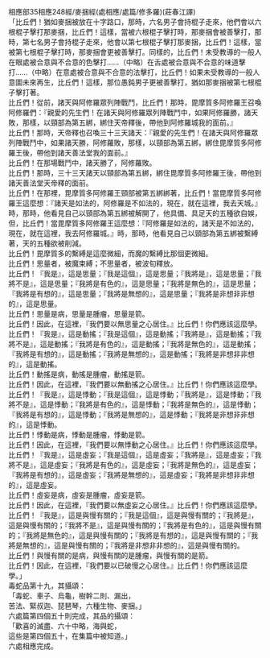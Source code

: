 相應部35相應248經/麥捆經(處相應/處篇/修多羅)(莊春江譯)  
「比丘們！猶如麥捆被放在十字路口，那時，六名男子會持棍子走來，他們會以六根棍子擊打那麥捆，比丘們！這樣，當被六根棍子擊打時，那麥捆會被善擊打，那時，第七名男子會持棍子走來，他會以第七根棍子擊打那麥捆，比丘們！這樣，當被第七根棍子擊打時，那麥捆會更被善擊打。同樣的，比丘們！未受教導的一般人在眼處被合意與不合意的色擊打……（中略）在舌處被合意與不合意的味道擊打……（中略）在意處被合意與不合意的法擊打，比丘們！如果未受教導的一般人意圖未來再生，比丘們！這樣，那位愚鈍男子更被善擊打，猶如那麥捆被第七根棍子擊打著。  
比丘們！從前，諸天與阿修羅眾列陣戰鬥，比丘們！那時，毘摩質多阿修羅王召喚阿修羅們：『親愛的先生們！在諸天與阿修羅眾列陣戰鬥中，如果阿修羅勝，諸天敗，那樣，以頸部為第五綁，綁住天帝釋後，帶他到阿修羅城我的面前。』  
比丘們！那時，天帝釋也召喚三十三天諸天：『親愛的先生們！在諸天與阿修羅眾列陣戰鬥中，如果諸天勝，阿修羅敗，那樣，以頸部為第五綁，綁住毘摩質多阿修羅王後，帶他到諸天善法堂我的面前。』  
比丘們！在那場戰鬥中，諸天勝了，阿修羅敗。  
比丘們！那時，三十三天諸天以頸部為第五綁，綁住毘摩質多阿修羅王後，帶他到諸天善法堂天帝釋的面前。  
比丘們！在那裡，毘摩質多阿修羅王頸部被第五綁綁著，比丘們！當毘摩質多阿修羅王這麼想：『諸天是如法的，阿修羅是不如法的，現在，就在這裡，我去天城。』時，那時，他看見自己以頸部為第五綁被解開了，他具備、具足天的五種欲自娛，但，比丘們！當毘摩質多阿修羅王這麼想：『阿修羅是如法的，諸天是不如法的，現在，就在這裡，我去阿修羅城。』時，那時，他看見自己以頸部為第五綁被繫縛著，天的五種欲被削減。  
比丘們！毘摩質多的繫縛是這麼微細，而魔的繫縛比那個更微細。  
比丘們！思量者，被魔束縛；不思量者，被波旬釋放。  
比丘們！『我是』，這是思量；『我是這個』，這是思量；『我將是』，這是思量；『我將不是』，這是思量；『我將是有色的』，這是思量；『我將是無色的』，這是思量；『我將是有想的』，這是思量；『我將是無想的』，這是思量；『我將是非想非非想的』，這是思量。  
比丘們！思量是病，思量是腫瘤，思量是箭。  
比丘們！因此，在這裡，『我們要以無思量之心居住。』比丘們！你們應該這麼學。  
比丘們！『我是』，這是動搖；『我是這個』，這是動搖；『我將是』，這是動搖；『我將不是』，這是動搖；『我將是有色的』，這是動搖；『我將是無色的』，這是動搖；『我將是有想的』，這是動搖；『我將是無想的』，這是動搖；『我將是非想非非想的』，這是動搖。  
比丘們！動搖是病，動搖是腫瘤，動搖是箭。  
比丘們！因此，在這裡，『我們要以無動搖之心居住。』比丘們！你們應該這麼學。  
比丘們！『我是』，這是悸動；『我是這個』，這是悸動；『我將是』，這是悸動；『我將不是』，這是悸動；『我將是有色的』，這是悸動；『我將是無色的』，這是悸動；『我將是有想的』，這是悸動；『我將是無想的』，這是悸動；『我將是非想非非想的』，這是悸動。  
比丘們！悸動是病，悸動是腫瘤，悸動是箭。  
比丘們！因此，在這裡，『我們要以無悸動之心居住。』比丘們！你們應該這麼學。  
比丘們！『我是』，這是虛妄；『我是這個』，這是虛妄；『我將是』，這是虛妄；『我將不是』，這是虛妄；『我將是有色的』，這是虛妄；『我將是無色的』，這是虛妄；『我將是有想的』，這是虛妄；『我將是無想的』，這是虛妄；『我將是非想非非想的』，這是虛妄。  
比丘們！虛妄是病，虛妄是腫瘤，虛妄是箭。  
比丘們！因此，在這裡，『我們要以無虛妄之心居住。』比丘們！你們應該這麼學。  
比丘們！『我是』，這是與慢有關的；『我是這個』，這是與慢有關的；『我將是』，這是與慢有關的；『我將不是』，這是與慢有關的；『我將是有色的』，這是與慢有關的；『我將是無色的』，這是與慢有關的；『我將是有想的』，這是與慢有關的；『我將是無想的』，這是與慢有關的；『我將是非想非非想的』，這是與慢有關的。  
比丘們！與慢有關的是病，與慢有關的是腫瘤，與慢有關的是箭。  
比丘們！因此，在這裡，『我們要以已破慢之心居住。』比丘們！你們應該這麼學。」  
毒蛇品第十九，其攝頌：  
「毒蛇、車子、烏龜，樹幹二則、漏出，  
苦法、緊叔迦、琵琶琴，六種生物、麥捆。」  
六處篇第四個五十則完成，其品的攝頌：  
「歡喜的滅盡、六十中略，海與蛇，  
這些是第四個五十，在集篇中被知道。」  
六處相應完成。  
  
  
